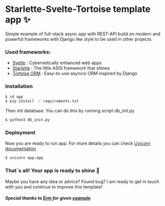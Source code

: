 # Starlette-Svelte-Tortoise template app :sparkles:
Simple example of full-stack async app with REST-API build on modern and powerful frameworks with Django like style to be used in other projects

### Used frameworks:
- [Svelte](https://svelte.dev/) : Cybernetically enhanced web apps
- [Starlette](https://www.starlette.io/) : The little ASGI framework that shines
- [Tortoise ORM](https://tortoise-orm.readthedocs.io/en/latest/) : Easy-to-use asyncio ORM inspired by Django

### Installation

```sh
$ cd app
$ pip install -r requirements.txt
```
Then init database. You can do this by running script db_init.py
```sh
$ python3 db_init.py
```
### Deployment
Now you are ready to run app. For more details you can check [Uvicorn documentation](https://www.uvicorn.org/deployment/)
```sh
$ uvicorn app:app
```
### That`s all! Your app is ready to shine :star2:

Maybe you have any idea or advice? Found bug? I am ready to get in touch with you and continue to improve this template!
##### Special thanks to [Erm](https://github.com/erm) for given [example](https://github.com/erm/starlette-svelte-example)

